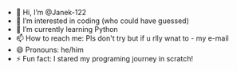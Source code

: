 - 👋 Hi, I’m @Janek-122
- 👀 I’m interested in coding (who could have guessed)
- 🌱 I’m currently learning Python
- 📫 How to reach me: Pls don't try but if u rlly wnat to - my e-mail
- 😄 Pronouns: he/him
- ⚡ Fun fact: I stared my programing journey in scratch!

<!---
Janek-122/Janek-122 is a ✨ special ✨ repository because its `README.md` (this file) appears on your GitHub profile.
You can click the Preview link to take a look at your changes.
--->
